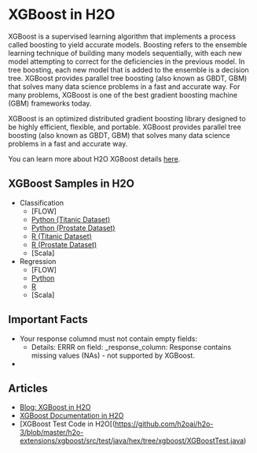 # XGBoost in H2O #

XGBoost is a supervised learning algorithm that implements a process called boosting to yield accurate models. Boosting refers to the ensemble learning technique of building many models sequentially, with each new model attempting to correct for the deficiencies in the previous model. In tree boosting, each new model that is added to the ensemble is a decision tree. XGBoost provides parallel tree boosting (also known as GBDT, GBM) that solves many data science problems in a fast and accurate way. For many problems, XGBoost is one of the best gradient boosting machine (GBM) frameworks today.

XGBoost is an optimized distributed gradient boosting library designed to be highly efficient, flexible, and portable. XGBoost provides parallel tree boosting (also known as GBDT, GBM) that solves many data science problems in a fast and accurate way.

You can learn more about H2O XGBoost details [here](http://docs.h2o.ai/h2o/latest-stable/h2o-docs/data-science/xgboost.html?highlight=xgboost).

## XGBoost Samples in H2O ##

- Classification
  - [FLOW]
  - [Python (Titanic Dataset)](https://github.com/Avkash/mldl/blob/master/orgs/h2o/guide/algo/xgboost/h2o_xgb_titanic_python.md)
  - [Python (Prostate Dataset)](https://github.com/Avkash/mldl/blob/master/orgs/h2o/guide/algo/xgboost/h2o_xgboost_prostate_python.md)
  - [R (Titanic Dataset)](https://github.com/Avkash/mldl/blob/master/orgs/h2o/guide/algo/xgboost/h2o_xgboost_titanic_R.md)
  - [R (Prostate Dataset)](https://github.com/Avkash/mldl/blob/master/orgs/h2o/guide/algo/xgboost/h2o_xgboost_prostate_R.md)
  - [Scala]
- Regression
  - [FLOW]
  - [Python](https://github.com/Avkash/mldl/blob/master/orgs/h2o/guide/algo/xgboost/h2o_xgboost_houseprice_python.md)
  - [R](https://github.com/Avkash/mldl/blob/master/orgs/h2o/guide/algo/xgboost/h2o_xgboost_houseprice_R.md)
  - [Scala]
 
 ## Important Facts ##
  - Your response columnd must not contain empty fields:
    - Details: ERRR on field: _response_column: Response contains missing values (NAs) - not supported by XGBoost.
  - 
 
 ## Articles ##
  - [Blog: XGBoost in H2O](https://blog.h2o.ai/2017/06/xgboost-in-h2o-machine-learning-platform/)
  - [XGBoost Documentation in H2O](http://docs.h2o.ai/h2o/latest-stable/h2o-docs/data-science/xgboost.html)
  - [XGBoost Test Code in H2O[(https://github.com/h2oai/h2o-3/blob/master/h2o-extensions/xgboost/src/test/java/hex/tree/xgboost/XGBoostTest.java)

